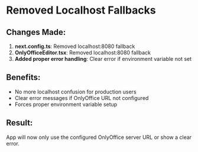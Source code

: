# Removed Localhost Fallbacks

## Changes Made:
1. **next.config.ts**: Removed localhost:8080 fallback
2. **OnlyOfficeEditor.tsx**: Removed localhost:8080 fallback
3. **Added proper error handling**: Clear error if environment variable not set

## Benefits:
- No more localhost confusion for production users
- Clear error messages if OnlyOffice URL not configured
- Forces proper environment variable setup

## Result:
App will now only use the configured OnlyOffice server URL or show a clear error.
